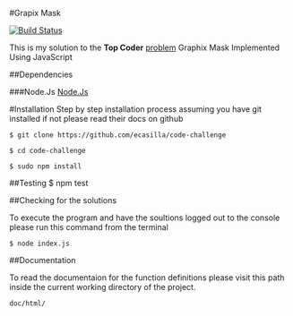 #Grapix Mask   

[![Build Status](https://travis-ci.org/ecasilla/code-challenge.svg)](https://travis-ci.org/ecasilla/code-challenge)


This is my solution to the **Top Coder** [problem]( http://community.topcoder.com/stat?c=problem_statement&pm=2998&rd=5857) Graphix Mask Implemented Using JavaScript

##Dependencies

###Node.Js
[Node.Js](http://nodejs.org/)

 
 
#Installation
Step by step installation process assuming you have git installed if not please read their docs on github
 
  `$ git clone https://github.com/ecasilla/code-challenge`
  
  `$ cd code-challenge`
  
  `$ sudo npm install`
  
  
  
##Testing
	$ npm test
	
	
##Checking for the solutions

To execute the program and have the soultions logged out to the console please run this command from the terminal

	$ node index.js
	
	
##Documentation

To read the documentaion for the function definitions please visit this path inside the current working directory of the project.

	doc/html/